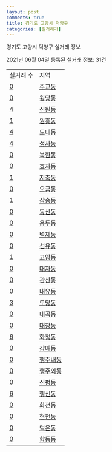 ```yaml
---
layout: post
comments: true
title: 경기도 고양시 덕양구
categories: [실거래가]
---
```


경기도 고양시 덕양구 실거래 정보

2021년 06월 04일 등록된 실거래 정보: 31건


<table>
  <tr>
    <td>실거래 수</td>
    <td>지역</td>
  </tr>

  
  <tr>
    <td><a href="4128110100.html">0</a></td>
    <td><a href="4128110100.html">주교동</a></td>
  </tr>
    

  <tr>
    <td><a href="4128110200.html">0</a></td>
    <td><a href="4128110200.html">원당동</a></td>
  </tr>
    

  <tr>
    <td><a href="4128110300.html">4</a></td>
    <td><a href="4128110300.html">신원동</a></td>
  </tr>
    

  <tr>
    <td><a href="4128110400.html">1</a></td>
    <td><a href="4128110400.html">원흥동</a></td>
  </tr>
    

  <tr>
    <td><a href="4128110500.html">4</a></td>
    <td><a href="4128110500.html">도내동</a></td>
  </tr>
    

  <tr>
    <td><a href="4128110600.html">4</a></td>
    <td><a href="4128110600.html">성사동</a></td>
  </tr>
    

  <tr>
    <td><a href="4128110700.html">0</a></td>
    <td><a href="4128110700.html">북한동</a></td>
  </tr>
    

  <tr>
    <td><a href="4128110800.html">0</a></td>
    <td><a href="4128110800.html">효자동</a></td>
  </tr>
    

  <tr>
    <td><a href="4128110900.html">1</a></td>
    <td><a href="4128110900.html">지축동</a></td>
  </tr>
    

  <tr>
    <td><a href="4128111000.html">0</a></td>
    <td><a href="4128111000.html">오금동</a></td>
  </tr>
    

  <tr>
    <td><a href="4128111100.html">1</a></td>
    <td><a href="4128111100.html">삼송동</a></td>
  </tr>
    

  <tr>
    <td><a href="4128111200.html">0</a></td>
    <td><a href="4128111200.html">동산동</a></td>
  </tr>
    

  <tr>
    <td><a href="4128111300.html">0</a></td>
    <td><a href="4128111300.html">용두동</a></td>
  </tr>
    

  <tr>
    <td><a href="4128111400.html">0</a></td>
    <td><a href="4128111400.html">벽제동</a></td>
  </tr>
    

  <tr>
    <td><a href="4128111500.html">0</a></td>
    <td><a href="4128111500.html">선유동</a></td>
  </tr>
    

  <tr>
    <td><a href="4128111600.html">1</a></td>
    <td><a href="4128111600.html">고양동</a></td>
  </tr>
    

  <tr>
    <td><a href="4128111700.html">0</a></td>
    <td><a href="4128111700.html">대자동</a></td>
  </tr>
    

  <tr>
    <td><a href="4128111800.html">0</a></td>
    <td><a href="4128111800.html">관산동</a></td>
  </tr>
    

  <tr>
    <td><a href="4128111900.html">0</a></td>
    <td><a href="4128111900.html">내유동</a></td>
  </tr>
    

  <tr>
    <td><a href="4128112000.html">3</a></td>
    <td><a href="4128112000.html">토당동</a></td>
  </tr>
    

  <tr>
    <td><a href="4128112100.html">0</a></td>
    <td><a href="4128112100.html">내곡동</a></td>
  </tr>
    

  <tr>
    <td><a href="4128112200.html">0</a></td>
    <td><a href="4128112200.html">대장동</a></td>
  </tr>
    

  <tr>
    <td><a href="4128112300.html">6</a></td>
    <td><a href="4128112300.html">화정동</a></td>
  </tr>
    

  <tr>
    <td><a href="4128112400.html">0</a></td>
    <td><a href="4128112400.html">강매동</a></td>
  </tr>
    

  <tr>
    <td><a href="4128112500.html">0</a></td>
    <td><a href="4128112500.html">행주내동</a></td>
  </tr>
    

  <tr>
    <td><a href="4128112600.html">0</a></td>
    <td><a href="4128112600.html">행주외동</a></td>
  </tr>
    

  <tr>
    <td><a href="4128112700.html">0</a></td>
    <td><a href="4128112700.html">신평동</a></td>
  </tr>
    

  <tr>
    <td><a href="4128112800.html">6</a></td>
    <td><a href="4128112800.html">행신동</a></td>
  </tr>
    

  <tr>
    <td><a href="4128112900.html">0</a></td>
    <td><a href="4128112900.html">화전동</a></td>
  </tr>
    

  <tr>
    <td><a href="4128113000.html">0</a></td>
    <td><a href="4128113000.html">현천동</a></td>
  </tr>
    

  <tr>
    <td><a href="4128113100.html">0</a></td>
    <td><a href="4128113100.html">덕은동</a></td>
  </tr>
    

  <tr>
    <td><a href="4128113200.html">0</a></td>
    <td><a href="4128113200.html">향동동</a></td>
  </tr>
    


</table>
    